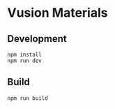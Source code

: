 # Vusion Materials

## Development

``` shell
npm install
npm run dev
```

## Build

``` shell
npm run build
```
